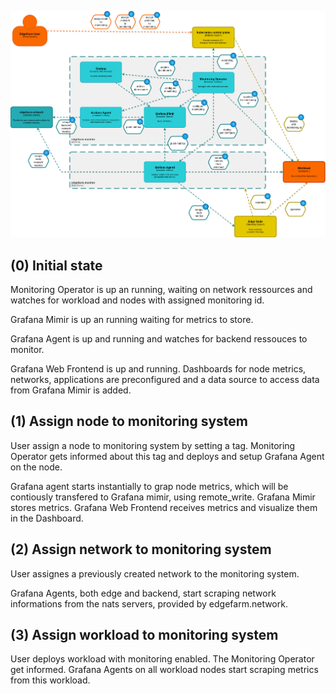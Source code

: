 ![](../assets/architecture-edgefarm.monitor.png)

## **(0)** Initial state

Monitoring Operator is up an running, waiting on network ressources and watches for
workload and nodes with assigned monitoring id.

Grafana Mimir is up an running waiting for metrics to store.

Grafana Agent is up and running and watches for backend ressouces to monitor.

Grafana Web Frontend is up and running. Dashboards for node metrics, networks, applications are preconfigured and a data source to access data from Grafana Mimir is added.

## **(1)** Assign node to monitoring system

User assign a node to monitoring system by setting a tag.
Monitoring Operator gets informed about this tag and deploys and setup Grafana Agent on the node.

Grafana agent starts instantially to grap node metrics, which will be contiously transfered to Grafana mimir, using remote_write. Grafana Mimir stores metrics. Grafana Web Frontend receives metrics and visualize them in the Dashboard.

## **(2)** Assign network to monitoring system

User assignes a previously created network to the monitoring system.

Grafana Agents, both edge and backend, start scraping network informations from the nats servers, provided by edgefarm.network.

## **(3)** Assign workload to monitoring system

User deploys workload with monitoring enabled.
The Monitoring Operator get informed.
Grafana Agents on all workload nodes start scraping metrics from this workload.
